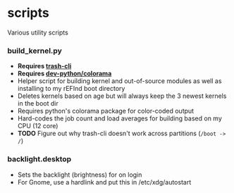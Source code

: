 # scripts
Various utility scripts

### build_kernel.py
- **Requires [trash-cli](https://github.com/andreafrancia/trash-cli)**
- **Requires [dev-python/colorama](https://packages.gentoo.org/packages/dev-python/colorama)**
- Helper script for building kernel and out-of-source modules as well as installing to
  my rEFInd boot directory
- Deletes kernels based on age but will always keep the 3 newest kernels in the boot dir
- Requires python's colorama package for color-coded output
- Hard-codes the job count and load averages for building based on my CPU (12 core)
- **TODO** Figure out why trash-cli doesn't work across partitions (`/boot -> /`)

### backlight.desktop
- Sets the backlight (brightness) for on login
- For Gnome, use a hardlink and put this in /etc/xdg/autostart
